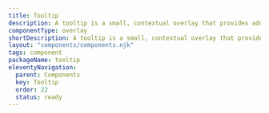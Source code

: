 ```yaml
---
title: Tooltip
description: A tooltip is a small, contextual overlay that provides additional information when users interact with an element in a user interface.
componentType: overlay
shortDescription: A tooltip is a small, contextual overlay that provides additional information.
layout: "components/components.njk"
tags: component
packageName: tooltip
eleventyNavigation:
  parent: Components
  key: Tooltip
  order: 22
  status: ready
---
```


